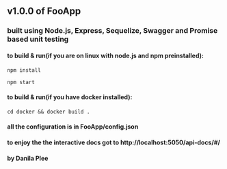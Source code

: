 ## v1.0.0 of FooApp

### built using Node.js, Express, Sequelize, Swagger and Promise based unit testing

#### to build & run(if you are on linux with node.js and npm preinstalled):
```
npm install

npm start

```

#### to build & run(if you have docker installed):

```
cd docker && docker build .

```

#### all the configuration is in FooApp/config.json


#### to enjoy the the interactive docs got to http://localhost:5050/api-docs/#/

#### by Danila Plee
